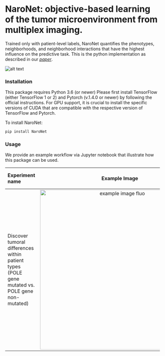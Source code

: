 # NaroNet: objective-based learning of the tumor microenvironment from multiplex imaging.
Trained only with patient-level labels, NaroNet quantifies the phenotypes, neighborhoods, and neighborhood interactions that have the highest influence on the predictive task. This is the python implementation as described in our [*paper*](https://arxiv.org/abs/2103.05385).  

![alt text](https://github.com/djimenezsanchez/NaroNet/blob/main/images/folder_overview.gif)

### Installation
This package requires Python 3.6 (or newer)
Please first install TensorFlow (either TensorFlow 1 or 2) and Pytorch (v.1.4.0 or newer) by following the official instructions. For GPU support, it is crucial to install the specific versions of CUDA that are compatible with the respective version of TensorFlow and Pytorch.

To install NaroNet:
```sh
pip install NaroNet
```

### Usage
We provide an example workflow via Jupyter notebook that illustrate how this package can be used.

| Experiment name | Example Image | Dataset link | Run in google colab |
| :-- | :-:| :-- | :-- |
| Discover tumoral differences within patient types (POLE gene mutated vs. POLE gene non-mutated) | <img src="https://github.com/djimenezsanchez/NaroNet/blob/main/images/example_endometrial_crop.png" title="example image fluo" width="520px" align="center">  | [Endometrial cancer tissue example (download Example_POLE.zip)](https://zenodo.org/record/4630664#.YFoGLa9KiUk). |[![Open In Colab](https://colab.research.google.com/assets/colab-badge.svg)](https://colab.research.google.com/github/djimenezsanchez/NaroNet/blob/main/examples/google_colab_example.ipynb?authuser=1) |

